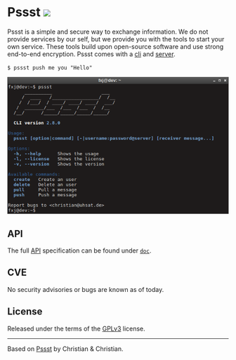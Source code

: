 Pssst ![](https://img.shields.io/travis/cuhsat/pssst.svg)
=====
Pssst is a simple and secure way to exchange information. We do not provide
services by our self, but we provide you with the tools to start your own
service. These tools build upon open-source software and use strong end-to-end
encryption. Pssst comes with a [cli](doc/cli.md) and [server](doc/server.md).

```
$ pssst push me you "Hello"
```

![Pssst CLI](/doc/cli.png)

API
---
The full [API](/doc/api.md) specification can be found under [`doc`](doc/).

CVE
---
No security advisories or bugs are known as of today.

License
-------
Released under the terms of the [GPLv3](LICENSE) license.

----
Based on [Pssst](https://github.com/pssst/pssst) by Christian & Christian.
